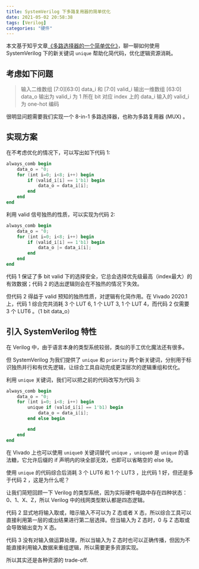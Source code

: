 ```yaml
---
title: SystemVerilog 下多路复用器的简单优化
date: 2021-05-02 20:58:38
tags: [Verilog]
categories: "硬件"
---
```


本文基于知乎文章[《多路选择器的一个简单优化》](https://zhuanlan.zhihu.com/p/368348208)，聊一聊如何使用 SystemVerilog 下的新关键词 `unique` 帮助化简代码，优化逻辑资源消耗。

## 考虑如下问题

>输入二维数组 [7:0][63:0] data_i 和 [7:0] valid_i
>输出一维数组 [63:0] data_o
>输出为 valid_i 为 1 所在 bit 对应 index 上的 data_i
>输入的 valid_i 为 one-hot 编码

很明显问题需要我们实现一个 8-in-1 多路选择器，也称为多路复用器 (MUX) 。

<!-- more -->

## 实现方案

在不考虑优化的情况下，可以写出如下代码 1:

```verilog
always_comb begin
    data_o = '0;
    for (int i=0; i<8; i++) begin
        if (valid_i[i] == 1'b1) begin
            data_o = data_i[i];
        end
    end
end
```

利用 valid 信号独热的性质，可以实现为代码 2:

```verilog
always_comb begin
    data_o = '0;
    for (int i=0; i<8; i++) begin
        if (valid_i[i] == 1'b1) begin
            data_o |= data_i[i];
        end
    end
end
```

代码 1 保证了多 bit valid 下的选择安全，它总会选择优先级最高（index最大）的有效数据；代码 2 的选出逻辑则会在不独热的情况下失效。

但代码 2 得益于 valid 预知的独热性质，对逻辑有化简作用。在 Vivado 2020.1 上，代码 1 综合完共消耗 3 个 LUT 6, 1 个 LUT 3, 1 个 LUT 4，而代码 2 仅需要 3 个 LUT6 。（1 bit data_o）

## 引入 SystemVerilog 特性

在 Verilog 中，由于语言本身的类型系统较弱，类似的手工优化魔法还有很多。

但 SystemVerilog 为我们提供了 `unique` 和 `priority` 两个新关键词，分别用于标识独热并行和有优先逻辑，让综合工具自动完成更深层次的逻辑重组和优化。

利用 `unique` 关键词，我们可以把之前的代码改写为代码 3:

```verilog
always_comb begin
    data_o = '0;
    for (int i=0; i<8; i++) begin
        unique if (valid_i[i] == 1'b1) begin
            data_o = data_i[i];
        end else begin

        end
    end
end
```

在 Vivado 上也可以使用 `unique0` 关键词替代 `unique` ，`unique0` 是 `unique` 的语法糖，它允许后缀的 if 声明内的块全部无效，也即可以省略空的 else 块。

使用 `unique` 的代码综合后消耗 3 个 LUT6 和 1 个 LUT3 ，比代码 1 好，但还是多于代码 2 ，这是为什么呢？

让我们简短回顾一下 Verilog 的类型系统，因为实际硬件电路中存在四种状态：0、1、X、Z，所以 Verilog 中的线网类型默认都是四态逻辑。

代码 2 显式地将输入取或，暗示输入不可以为 Z 态或者 X 态，所以综合工具可以直接利用第一层的或出结果进行第二层选择。但当输入为 Z 态时，0 与 Z 态取或会导致输出变为 X 态。

代码 3 没有对输入做运算处理，所以当输入为 Z 态时也可以正确传播，但因为不能直接利用输入数据来重组逻辑，所以需要更多资源实现。

所以其实还是各种资源的 trade-off.
